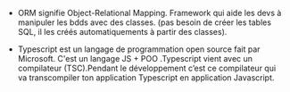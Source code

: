 - ORM signifie Object-Relational Mapping. Framework qui aide les devs à manipuler les bdds avec des classes. (pas besoin de créer les tables SQL, il les créés automatiquements à partir des classes).

- Typescript est un langage de programmation open source fait par Microsoft. C'est un langage JS + POO .Typescript vient avec un compilateur (TSC).Pendant le développement c’est ce compilateur qui va transcompiler ton application Typescript en application Javascript. 